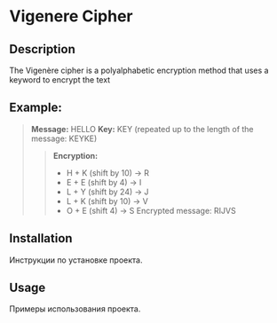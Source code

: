 # Vigenere Cipher

## Description
The Vigenère cipher is a polyalphabetic encryption method that uses a keyword to encrypt the text

## Example:
>**Message:** HELLO
>**Key:** KEY (repeated up to the length of the message: KEYKE)
>>**Encryption:**
>> - H + K (shift by 10) → R
>> - E + E (shift by 4) → I
>> - L + Y (shift by 24) → J
>> - L + K (shift by 10) → V
>> - O + E (shift 4) → S
>> Encrypted message: RIJVS
>

## Installation
Инструкции по установке проекта.

## Usage
Примеры использования проекта.
